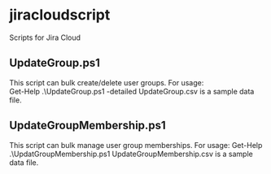 # jiracloudscript
Scripts for Jira Cloud

## UpdateGroup.ps1
This script can bulk create/delete user groups. For usage:  
Get-Help .\UpdateGroup.ps1 -detailed
UpdateGroup.csv is a sample data file. 

## UpdateGroupMembership.ps1
This script can bulk manage user group memberships. For usage: 
Get-Help .\UpdatGroupMembership.ps1
UpdateGroupMembership.csv is a sample data file. 
